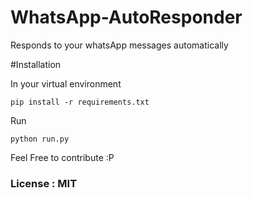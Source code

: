 # WhatsApp-AutoResponder
Responds to your whatsApp messages automatically


#Installation

In your virtual environment

    pip install -r requirements.txt

Run

    python run.py


Feel Free to contribute :P

### License : MIT

